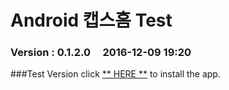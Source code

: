 # Android 캡스홈 Test

### Version  :  0.1.2.0&nbsp;&nbsp;&nbsp;&nbsp;&nbsp;2016-12-09 19:20
###Test Version
click [** HERE **](https://github.com/ncomztwo/ADTCapsHome/raw/master/Test_Version/ADTCapsHomeService.apk) to install the app.
